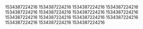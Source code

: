 1534387224216
1534387224216
1534387224216
1534387224216
1534387224216
1534387224216
1534387224216
1534387224216
1534387224216
1534387224216
1534387224216
1534387224216
1534387224216
1534387224216
1534387224216